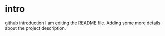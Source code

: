 # intro
github introduction
I am editing the README file. Adding some more details about the project description.
